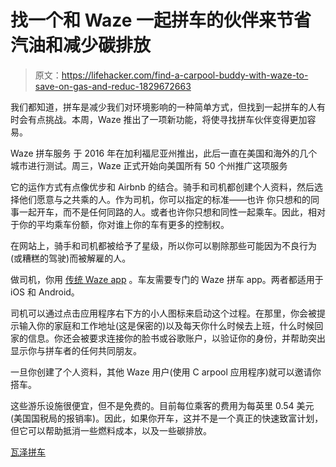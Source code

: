# 找一个和 Waze 一起拼车的伙伴来节省汽油和减少碳排放

> 原文：<https://lifehacker.com/find-a-carpool-buddy-with-waze-to-save-on-gas-and-reduc-1829672663>

我们都知道，拼车是减少我们对环境影响的一种简单方式，但找到一起拼车的人有时会有点挑战。本周，Waze 推出了一项新功能，将使寻找拼车伙伴变得更加容易。



Waze 拼车服务 于 2016 年在加利福尼亚州推出，此后一直在美国和海外的几个城市进行测试。周三，Waze 正式开始向美国所有 50 个州推广这项服务

它的运作方式有点像优步和 Airbnb 的结合。骑手和司机都创建个人资料，然后选择他们愿意与之共乘的人。作为司机，你可以指定的标准——也许 你只想和的同事一起开车，而不是任何同路的人。或者也许你只想和同性一起乘车。因此，相对于你的平均乘车份额，你对谁上你的车有更多的控制权。

在网站上，骑手和司机都被给予了星级，所以你可以剔除那些可能因为不良行为(或糟糕的驾驶)而被解雇的人。

做司机，你用 [传统 Waze app](https://www.waze.com/download) 。车友需要专门的 Waze 拼车 app。两者都适用于 iOS 和 Android。

司机可以通过点击应用程序右下方的小人图标来启动这个过程。在那里，你会被提示输入你的家庭和工作地址(这是保密的)以及每天你什么时候去上班，什么时候回家的信息。你还会被要求连接你的脸书或谷歌账户，以验证你的身份，并帮助突出显示你与拼车者的任何共同朋友。

一旦你创建了个人资料，其他 Waze 用户(使用 C arpool 应用程序)就可以邀请你搭车。

这些游乐设施很便宜，但不是免费的。目前每位乘客的费用为每英里 0.54 美元(美国国税局的报销率)。因此，如果你开车，这并不是一个真正的快速致富计划，但它可以帮助抵消一些燃料成本，以及一些碳排放。

[瓦泽拼车](https://www.waze.com/carpool)